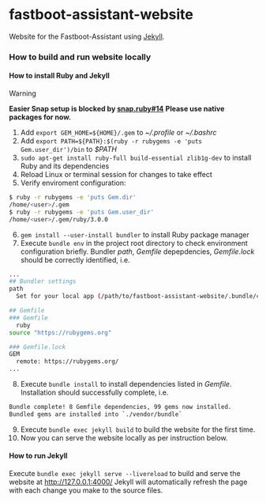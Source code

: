 # fastboot-assistant-website
Website for the Fastboot-Assistant using [Jekyll](https://jekyllrb.com/).


### How to build and run website locally
#### How to install Ruby and Jekyll
> [!WARNING]
> **Easier Snap setup is blocked by [snap.ruby#14](https://github.com/ruby/snap.ruby/issues/14)**
> **Please use native packages for now.**

<!--
```bash
$ sudo snap install ruby --classic
$ bundle env
$ bundle install
$ bundle exec jekyll serve --livereload
```
Browse to http://127.0.0.1:4000/
Jekyll will automatically refresh the page with each change you make to the source files.
For more information check https://jekyllrb.com/docs/
-->

1. Add `export GEM_HOME=${HOME}/.gem` to _~/.profile_ or _~/.bashrc_
2. Add `export PATH=${PATH}:$(ruby -r rubygems -e 'puts Gem.user_dir')/bin` to _$PATH_
3. `sudo apt-get install ruby-full build-essential zlib1g-dev` to install Ruby and its dependencies
4. Reload Linux or terminal session for changes to take effect
5. Verify enviroment configuration:
  ```bash
  $ ruby -r rubygems -e 'puts Gem.dir'
  /home/<user>/.gem
  $ ruby -r rubygems -e 'puts Gem.user_dir'
  /home/<user>/.gem/ruby/3.0.0
  ```
6. `gem install --user-install bundler` to install Ruby package manager
7. Execute `bundle env` in the project root directory to check environment configuration briefly.
  Bundler _path_, _Gemfile_ depepdencies, _Gemfile.lock_ should be correctly identified, i.e.
  ```bash
  ...
  ## Bundler settings
  path
    Set for your local app (/path/to/fastboot-assistant-website/.bundle/config): "vendor/bundle"
  
  ## Gemfile
  ### Gemfile
    ruby
  source "https://rubygems.org"
  
  ### Gemfile.lock
  GEM
    remote: https://rubygems.org/
  ...
  ```
8. Execute `bundle install` to install dependencies listed in _Gemfile_. Installation should successfully complete, i.e.
  ```bash
  Bundle complete! 8 Gemfile dependencies, 99 gems now installed.
  Bundled gems are installed into `./vendor/bundle`
  ```
9. Execute `bundle exec jekyll build` to build the website for the first time.
10. Now you can serve the website locally as per instruction below.

#### How to run Jekyll
Execute `bundle exec jekyll serve --livereload` to build and serve the website at http://127.0.0.1:4000/
Jekyll will automatically refresh the page with each change you make to the source files.

